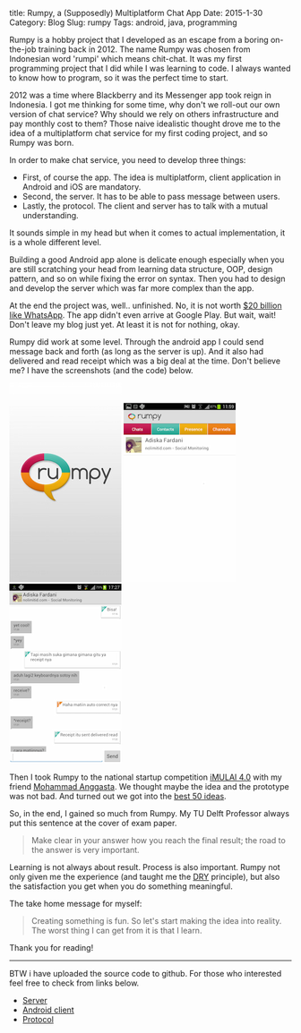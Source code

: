 title: Rumpy, a (Supposedly) Multiplatform Chat App
Date: 2015-1-30
Category: Blog
Slug: rumpy
Tags: android, java, programming


Rumpy is a hobby project that I developed as an escape from a boring on-the-job training back in 2012. The name Rumpy was chosen from Indonesian word 'rumpi' which means chit-chat. It was my first programming project that I did while I was learning to code. I always wanted to know how to program, so it was the perfect time to start. 

2012 was a time where Blackberry and its Messenger app took reign in Indonesia. I got me thinking for some time, why don't we roll-out our own version of chat service? Why should we rely on others infrastructure and pay monthly cost to them? Those naive idealistic thought drove me to the idea of a multiplatform chat service for my first coding project, and so Rumpy was born.

In order to make chat service, you need to develop three things:

* First, of course the app. The idea is multiplatform, client application in Android and iOS are mandatory.
* Second, the server. It has to be able to pass message between users.
* Lastly, the protocol. The client and server has to talk with a mutual understanding.

It sounds simple in my head but when it comes to actual implementation, it is a whole different level. 

Building a good Android app alone is delicate enough especially when you are still scratching your head from learning data structure, OOP, design pattern, and so on while fixing the error on syntax. Then you had to design and develop the server which was far more complex than the app. 

At the end the project was, well.. unfinished. No, it is not worth [$20 billion like WhatsApp](http://time.com/3477028/facebook-whatsapp-19-billion-dollar-deal/). The app didn't even arrive at Google Play. But wait, wait! Don't leave my blog just yet. At least it is not for nothing, okay.

Rumpy did work at some level. Through the android app I could send message back and forth (as long as the server is up). And it also had delivered and read receipt which was a big deal at the time. Don't believe me? I have the screenshots (and the code) below.

![](/images/rumpy/splash.jpg)
![](/images/rumpy/screenshot2.png)
![](/images/rumpy/screenshot3.png)

Then I took Rumpy to the national startup competition [iMULAI 4.0](https://www.techinasia.com/imulai-4-jakarta/) with my friend [Mohammad Anggasta](http://www.twitter.com/stanggasta). We thought maybe the idea and the prototype was not bad. And turned out we got into the [best 50 ideas](https://twitter.com/IMULAI/status/205503584291397634). 

So, in the end, I gained so much from Rumpy. My TU Delft Professor always put this sentence at the cover of exam paper.
> Make clear in your answer how you reach the final result; the road to the answer is very important.

Learning is not always about result. Process is also important. Rumpy not only given me the experience (and taught me the [DRY](http://en.wikipedia.org/wiki/Don%27t_repeat_yourself) principle), but also the satisfaction you get when you do something meaningful.

The take home message for myself: 
>Creating something is fun. So let's start making the idea into reality. The worst thing I can get from it is that I learn.

Thank you for reading!

----------
BTW i have uploaded the source code to github. For those who interested feel free to check from links below.

* [Server](https://github.com/bagasabisena/RumpyServerWS)
* [Android client](https://github.com/bagasabisena/RumpyClient)
* [Protocol](https://github.com/bagasabisena/Stanza)
